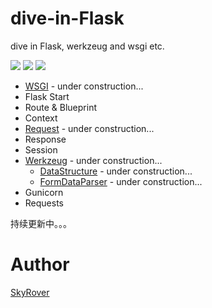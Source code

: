 # dive-in-Flask
dive in Flask, werkzeug and wsgi etc.

![](https://img.shields.io/badge/Python-3.5-green.svg)
![](https://img.shields.io/badge/Flask-0.13_dev-green.svg)
![](https://img.shields.io/badge/Werkzeug-0.13_dev-green.svg)

- [WSGI](https://github.com/Microndgt/dive-in-Flask/blob/master/WSGI.md) - under construction...
- Flask Start
- Route & Blueprint
- Context
- [Request](https://github.com/Microndgt/dive-in-Flask/blob/master/Request.md) - under construction...
- Response
- Session
- [Werkzeug](https://github.com/Microndgt/dive-in-Flask/blob/master/Werkzeug) - under construction...
  - [DataStructure](https://github.com/Microndgt/dive-in-Flask/blob/master/Werkzeug/DataStructure.md) - under construction...
  - [FormDataParser](https://github.com/Microndgt/dive-in-Flask/blob/master/Werkzeug/FormDataParser.md) - under construction...
- Gunicorn
- Requests

持续更新中。。。

Author
===

[SkyRover](http://skyrover.me)
